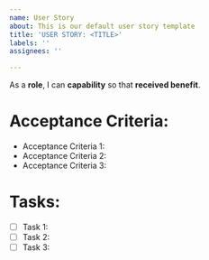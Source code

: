 ```yaml
---
name: User Story
about: This is our default user story template
title: 'USER STORY: <TITLE>'
labels: ''
assignees: ''

---
```


As a **role**, I can **capability** so that **received benefit**.

# Acceptance Criteria:

- Acceptance Criteria 1:
- Acceptance Criteria 2:
- Acceptance Criteria 3:

# Tasks:

- [ ] Task 1:
- [ ] Task 2:
- [ ] Task 3:
